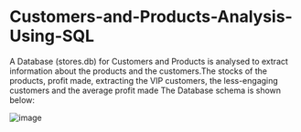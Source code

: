 # Customers-and-Products-Analysis-Using-SQL
A Database (stores.db) for Customers and Products is analysed to extract information about the products and the customers.The stocks of the products, profit made, extracting the VIP customers, the less-engaging customers and the average profit made
The Database schema is shown below:


![image](https://user-images.githubusercontent.com/45830157/149766611-c7382f0c-317a-44b4-ba70-425c670a5b49.png)



